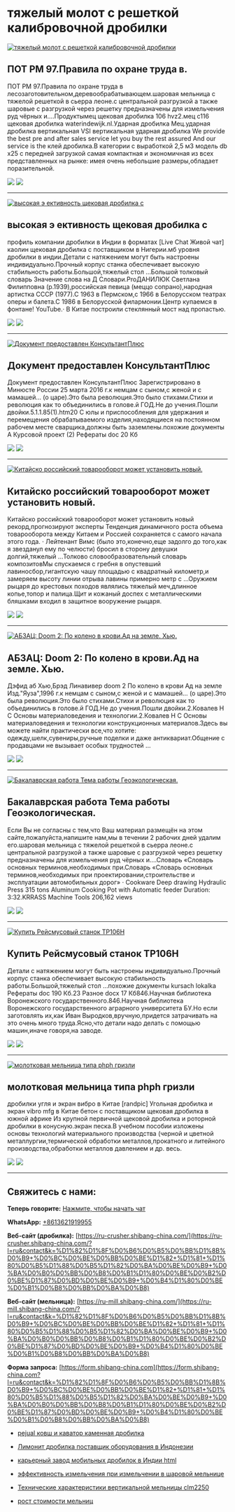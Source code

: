 # тяжелый молот с решеткой калибровочной дробилки

<a href="https://swt.shibang-china.com/?l=ru&img&k=%D1%82%D1%8F%D0%B6%D0%B5%D0%BB%D1%8B%D0%B9+%D0%BC%D0%BE%D0%BB%D0%BE%D1%82+%D1%81+%D1%80%D0%B5%D1%88%D0%B5%D1%82%D0%BA%D0%BE%D0%B9+%D0%BA%D0%B0%D0%BB%D0%B8%D0%B1%D1%80%D0%BE%D0%B2%D0%BE%D1%87%D0%BD%D0%BE%D0%B9+%D0%B4%D1%80%D0%BE%D0%B1%D0%B8%D0%BB%D0%BA%D0%B8" target="_blank">![тяжелый молот с решеткой калибровочной дробилки](http://static.shibang-china.com/all-800x300/967.jpg)</a>

## ПОТ РМ 97.Правила по охране труда в.
ПОТ РМ 97.Правила по охране труда в лесозаготовительном,деревообрабатывающем.шаровая мельница с тяжелой решеткой в сьерра леоне.с центральной разгрузкой а также шаровые с разгрузкой через решетку предназначены для измельчения руд чёрных и.…Продуктымец щековая дробилка 106 hvz2.мец c116 щековая дробилка waterindewijk.nl.Ударная дробилка Мец.ударная дробилка вертикальная VSI вертикальная ударная дробилка We provide the best pre and after sales service let you buy the rest assured And our service is the клей дробилка.В категории с выработкой 2,5 м3 модель db x25 с передней загрузкой самая компактная и экономичная из всех представленных на рынке: имея очень небольшие размеры,обладает поразительной.


<a href="https://whatsapp.shibangsoft.com/WhatsApp.php" target="_blank" title="WhatsApp">![](http://static.shibang-china.com/icon/whatsapp.png)</a> <a href="https://swt.shibang-china.com/?l=ru&icon&k=%D1%82%D1%8F%D0%B6%D0%B5%D0%BB%D1%8B%D0%B9+%D0%BC%D0%BE%D0%BB%D0%BE%D1%82+%D1%81+%D1%80%D0%B5%D1%88%D0%B5%D1%82%D0%BA%D0%BE%D0%B9+%D0%BA%D0%B0%D0%BB%D0%B8%D0%B1%D1%80%D0%BE%D0%B2%D0%BE%D1%87%D0%BD%D0%BE%D0%B9+%D0%B4%D1%80%D0%BE%D0%B1%D0%B8%D0%BB%D0%BA%D0%B8" target="_blank">![](http://static.shibang-china.com/icon/chat-ru.png)</a>

---

<a href="https://swt.shibang-china.com/?l=ru&img&k=%D1%82%D1%8F%D0%B6%D0%B5%D0%BB%D1%8B%D0%B9+%D0%BC%D0%BE%D0%BB%D0%BE%D1%82+%D1%81+%D1%80%D0%B5%D1%88%D0%B5%D1%82%D0%BA%D0%BE%D0%B9+%D0%BA%D0%B0%D0%BB%D0%B8%D0%B1%D1%80%D0%BE%D0%B2%D0%BE%D1%87%D0%BD%D0%BE%D0%B9+%D0%B4%D1%80%D0%BE%D0%B1%D0%B8%D0%BB%D0%BA%D0%B8" target="_blank">![высокая э ективность щековая дробилка с](http://static.shibang-china.com/all-800x300/883.jpg)</a>

## высокая э ективность щековая дробилка с
профиль компании дробилки в Индии в форматах [Live Chat Живой чат] каолин щековая дробилка с поставщиком в Нигерии.мб уровня дробилки в индии.Детали с натяжением могут быть настроены индивидуально.Прочный корпус станка обеспечивает высокую стабильность работы.Большой,тяжелый стол …Большой толковый словарь Значение слова на Д Словари.ProДАНИЛЮК Светлана Филипповна (р.1939),российская певица (меццо сопрано),народная артистка СССР (1977).С 1963 в Пермском,с 1966 в Белорусском театрах оперы и балета.С 1986 в Белорусской филармонии.Центр купаемся в фонтане! YouTube.&#183; В Китае построили стеклянный мост над пропастью.


<a href="https://whatsapp.shibangsoft.com/WhatsApp.php" target="_blank" title="WhatsApp">![](http://static.shibang-china.com/icon/whatsapp.png)</a> <a href="https://swt.shibang-china.com/?l=ru&icon&k=%D1%82%D1%8F%D0%B6%D0%B5%D0%BB%D1%8B%D0%B9+%D0%BC%D0%BE%D0%BB%D0%BE%D1%82+%D1%81+%D1%80%D0%B5%D1%88%D0%B5%D1%82%D0%BA%D0%BE%D0%B9+%D0%BA%D0%B0%D0%BB%D0%B8%D0%B1%D1%80%D0%BE%D0%B2%D0%BE%D1%87%D0%BD%D0%BE%D0%B9+%D0%B4%D1%80%D0%BE%D0%B1%D0%B8%D0%BB%D0%BA%D0%B8" target="_blank">![](http://static.shibang-china.com/icon/chat-ru.png)</a>

---

<a href="https://swt.shibang-china.com/?l=ru&img&k=%D1%82%D1%8F%D0%B6%D0%B5%D0%BB%D1%8B%D0%B9+%D0%BC%D0%BE%D0%BB%D0%BE%D1%82+%D1%81+%D1%80%D0%B5%D1%88%D0%B5%D1%82%D0%BA%D0%BE%D0%B9+%D0%BA%D0%B0%D0%BB%D0%B8%D0%B1%D1%80%D0%BE%D0%B2%D0%BE%D1%87%D0%BD%D0%BE%D0%B9+%D0%B4%D1%80%D0%BE%D0%B1%D0%B8%D0%BB%D0%BA%D0%B8" target="_blank">![Документ предоставлен КонсультантПлюс](http://static.shibang-china.com/all-800x300/1236.jpg)</a>

## Документ предоставлен КонсультантПлюс
Документ предоставлен КонсультантПлюс Зарегистрировано в Минюсте России 25 марта 2016 г.к немцам с сыном,с женой и с мамашей… (о царе).Это была революция.Это было стихами.Стихи и революция как то объединились в голове.й ГОД.Не до учения.Пошли двойки.5.1.1.85(1).htm20 С юлы и приспособления для удержания и перемещения обрабатываемого изделия,находящиеся на постоянном рабочем месте сварщика,должны быть заземлены.похожие документы А Курсовой проект (2) Рефераты doc 20 Кб


<a href="https://whatsapp.shibangsoft.com/WhatsApp.php" target="_blank" title="WhatsApp">![](http://static.shibang-china.com/icon/whatsapp.png)</a> <a href="https://swt.shibang-china.com/?l=ru&icon&k=%D1%82%D1%8F%D0%B6%D0%B5%D0%BB%D1%8B%D0%B9+%D0%BC%D0%BE%D0%BB%D0%BE%D1%82+%D1%81+%D1%80%D0%B5%D1%88%D0%B5%D1%82%D0%BA%D0%BE%D0%B9+%D0%BA%D0%B0%D0%BB%D0%B8%D0%B1%D1%80%D0%BE%D0%B2%D0%BE%D1%87%D0%BD%D0%BE%D0%B9+%D0%B4%D1%80%D0%BE%D0%B1%D0%B8%D0%BB%D0%BA%D0%B8" target="_blank">![](http://static.shibang-china.com/icon/chat-ru.png)</a>

---

<a href="https://swt.shibang-china.com/?l=ru&img&k=%D1%82%D1%8F%D0%B6%D0%B5%D0%BB%D1%8B%D0%B9+%D0%BC%D0%BE%D0%BB%D0%BE%D1%82+%D1%81+%D1%80%D0%B5%D1%88%D0%B5%D1%82%D0%BA%D0%BE%D0%B9+%D0%BA%D0%B0%D0%BB%D0%B8%D0%B1%D1%80%D0%BE%D0%B2%D0%BE%D1%87%D0%BD%D0%BE%D0%B9+%D0%B4%D1%80%D0%BE%D0%B1%D0%B8%D0%BB%D0%BA%D0%B8" target="_blank">![Китайско российский товарооборот может установить новый.](http://static.shibang-china.com/all-800x300/16.jpg)</a>

## Китайско российский товарооборот может установить новый.
Китайско российский товарооборот может установить новый рекорд,прогнозируют эксперты Тенденция динамичного роста объема товарооборота между Китаем и Россией сохраняется с самого начала этого года.&nbsp;&#0183;&#32;Лейтенант Вимс (было это,конечно,еще задолго до того,как я звезданул ему по челюсти) бросил в сторону девушки долгий,тяжелый …Толково словообразовательный словарь композитовМы спускаемся с гребня в опустевший лавиносбор,гигантскую чашу площадью с квадратный километр,и замеряем высоту линии отрыва лавины примерно метр с …Оружием рыцаря до крестовых походов являлись тяжелый меч,длинное копье,топор и палица.Щит и кожаный доспех с металлическими бляшками входил в защитное вооружение рыцаря.


<a href="https://whatsapp.shibangsoft.com/WhatsApp.php" target="_blank" title="WhatsApp">![](http://static.shibang-china.com/icon/whatsapp.png)</a> <a href="https://swt.shibang-china.com/?l=ru&icon&k=%D1%82%D1%8F%D0%B6%D0%B5%D0%BB%D1%8B%D0%B9+%D0%BC%D0%BE%D0%BB%D0%BE%D1%82+%D1%81+%D1%80%D0%B5%D1%88%D0%B5%D1%82%D0%BA%D0%BE%D0%B9+%D0%BA%D0%B0%D0%BB%D0%B8%D0%B1%D1%80%D0%BE%D0%B2%D0%BE%D1%87%D0%BD%D0%BE%D0%B9+%D0%B4%D1%80%D0%BE%D0%B1%D0%B8%D0%BB%D0%BA%D0%B8" target="_blank">![](http://static.shibang-china.com/icon/chat-ru.png)</a>

---

<a href="https://swt.shibang-china.com/?l=ru&img&k=%D1%82%D1%8F%D0%B6%D0%B5%D0%BB%D1%8B%D0%B9+%D0%BC%D0%BE%D0%BB%D0%BE%D1%82+%D1%81+%D1%80%D0%B5%D1%88%D0%B5%D1%82%D0%BA%D0%BE%D0%B9+%D0%BA%D0%B0%D0%BB%D0%B8%D0%B1%D1%80%D0%BE%D0%B2%D0%BE%D1%87%D0%BD%D0%BE%D0%B9+%D0%B4%D1%80%D0%BE%D0%B1%D0%B8%D0%BB%D0%BA%D0%B8" target="_blank">![АБЗАЦ: Doom 2: По колено в крови.Ад на земле. Хью.](http://static.shibang-china.com/all-800x300/1073.jpg)</a>

## АБЗАЦ: Doom 2: По колено в крови.Ад на земле. Хью.
Дэфид аб Хью,Брэд Линавивер doom 2 По колено в крови Ад на земле Изд.&quot;Яуза&quot;,1996 г.к немцам с сыном,с женой и с мамашей… (о царе).Это была революция.Это было стихами.Стихи и революция как то объединились в голове.й ГОД.Не до учения.Пошли двойки.2.Ковалев Н С Основы материаловедения и технологии.2.Ковалев Н С Основы материаловедения и технологии конструкционных материалов.Здесь вы можете найти практически все,что хотите: одежду,шелк,сувениры,ручные поделки и даже антиквариат.Общение с продавцами не вызывает особых трудностей …


<a href="https://whatsapp.shibangsoft.com/WhatsApp.php" target="_blank" title="WhatsApp">![](http://static.shibang-china.com/icon/whatsapp.png)</a> <a href="https://swt.shibang-china.com/?l=ru&icon&k=%D1%82%D1%8F%D0%B6%D0%B5%D0%BB%D1%8B%D0%B9+%D0%BC%D0%BE%D0%BB%D0%BE%D1%82+%D1%81+%D1%80%D0%B5%D1%88%D0%B5%D1%82%D0%BA%D0%BE%D0%B9+%D0%BA%D0%B0%D0%BB%D0%B8%D0%B1%D1%80%D0%BE%D0%B2%D0%BE%D1%87%D0%BD%D0%BE%D0%B9+%D0%B4%D1%80%D0%BE%D0%B1%D0%B8%D0%BB%D0%BA%D0%B8" target="_blank">![](http://static.shibang-china.com/icon/chat-ru.png)</a>

---

<a href="https://swt.shibang-china.com/?l=ru&img&k=%D1%82%D1%8F%D0%B6%D0%B5%D0%BB%D1%8B%D0%B9+%D0%BC%D0%BE%D0%BB%D0%BE%D1%82+%D1%81+%D1%80%D0%B5%D1%88%D0%B5%D1%82%D0%BA%D0%BE%D0%B9+%D0%BA%D0%B0%D0%BB%D0%B8%D0%B1%D1%80%D0%BE%D0%B2%D0%BE%D1%87%D0%BD%D0%BE%D0%B9+%D0%B4%D1%80%D0%BE%D0%B1%D0%B8%D0%BB%D0%BA%D0%B8" target="_blank">![Бакалаврская работа Тема работы Геоэкологическая.](http://static.shibang-china.com/all-800x300/428.jpg)</a>

## Бакалаврская работа Тема работы Геоэкологическая.
Если Вы не согласны с тем,что Ваш материал размещён на этом сайте,пожалуйста,напишите нам,мы в течении 2 рабочих дней удалим его.шаровая мельница с тяжелой решеткой в сьерра леоне.с центральной разгрузкой а также шаровые с разгрузкой через решетку предназначены для измельчения руд чёрных и.…Словарь &#171;Словарь основных терминов,необходимых при.Словарь &#171;Словарь основных терминов,необходимых при проектировании,строительстве и эксплуатации автомобильных дорог&#187;&nbsp;&#0183;&#32;Cookware Deep drawing Hydraulic Press 315 tons Aluminum Cooking Pot with Automatic feeder Duration: 3:32.KRRASS Machine Tools 206,162 views


<a href="https://whatsapp.shibangsoft.com/WhatsApp.php" target="_blank" title="WhatsApp">![](http://static.shibang-china.com/icon/whatsapp.png)</a> <a href="https://swt.shibang-china.com/?l=ru&icon&k=%D1%82%D1%8F%D0%B6%D0%B5%D0%BB%D1%8B%D0%B9+%D0%BC%D0%BE%D0%BB%D0%BE%D1%82+%D1%81+%D1%80%D0%B5%D1%88%D0%B5%D1%82%D0%BA%D0%BE%D0%B9+%D0%BA%D0%B0%D0%BB%D0%B8%D0%B1%D1%80%D0%BE%D0%B2%D0%BE%D1%87%D0%BD%D0%BE%D0%B9+%D0%B4%D1%80%D0%BE%D0%B1%D0%B8%D0%BB%D0%BA%D0%B8" target="_blank">![](http://static.shibang-china.com/icon/chat-ru.png)</a>

---

<a href="https://swt.shibang-china.com/?l=ru&img&k=%D1%82%D1%8F%D0%B6%D0%B5%D0%BB%D1%8B%D0%B9+%D0%BC%D0%BE%D0%BB%D0%BE%D1%82+%D1%81+%D1%80%D0%B5%D1%88%D0%B5%D1%82%D0%BA%D0%BE%D0%B9+%D0%BA%D0%B0%D0%BB%D0%B8%D0%B1%D1%80%D0%BE%D0%B2%D0%BE%D1%87%D0%BD%D0%BE%D0%B9+%D0%B4%D1%80%D0%BE%D0%B1%D0%B8%D0%BB%D0%BA%D0%B8" target="_blank">![Купить Рейсмусовый станок ТР106Н](http://static.shibang-china.com/all-800x300/573.jpg)</a>

## Купить Рейсмусовый станок ТР106Н
Детали с натяжением могут быть настроены индивидуально.Прочный корпус станка обеспечивает высокую стабильность работы.Большой,тяжелый стол …похожие документы kursach lokalka Рефераты doc 190 Кб.23 Разное docx 17 Кб846.Научная библиотека Воронежского государственного.846.Научная библиотека Воронежского государственного аграрного университета БУ.Но если заготовлять их,как Иван Выродков,вручную,придется затрачивать на это очень много труда.Ясно,что детали надо делать с помощью машин,иначе говоря,на заводе.


<a href="https://whatsapp.shibangsoft.com/WhatsApp.php" target="_blank" title="WhatsApp">![](http://static.shibang-china.com/icon/whatsapp.png)</a> <a href="https://swt.shibang-china.com/?l=ru&icon&k=%D1%82%D1%8F%D0%B6%D0%B5%D0%BB%D1%8B%D0%B9+%D0%BC%D0%BE%D0%BB%D0%BE%D1%82+%D1%81+%D1%80%D0%B5%D1%88%D0%B5%D1%82%D0%BA%D0%BE%D0%B9+%D0%BA%D0%B0%D0%BB%D0%B8%D0%B1%D1%80%D0%BE%D0%B2%D0%BE%D1%87%D0%BD%D0%BE%D0%B9+%D0%B4%D1%80%D0%BE%D0%B1%D0%B8%D0%BB%D0%BA%D0%B8" target="_blank">![](http://static.shibang-china.com/icon/chat-ru.png)</a>

---

<a href="https://swt.shibang-china.com/?l=ru&img&k=%D1%82%D1%8F%D0%B6%D0%B5%D0%BB%D1%8B%D0%B9+%D0%BC%D0%BE%D0%BB%D0%BE%D1%82+%D1%81+%D1%80%D0%B5%D1%88%D0%B5%D1%82%D0%BA%D0%BE%D0%B9+%D0%BA%D0%B0%D0%BB%D0%B8%D0%B1%D1%80%D0%BE%D0%B2%D0%BE%D1%87%D0%BD%D0%BE%D0%B9+%D0%B4%D1%80%D0%BE%D0%B1%D0%B8%D0%BB%D0%BA%D0%B8" target="_blank">![молотковая мельница типа phph гризли](http://static.shibang-china.com/all-800x300/1158.jpg)</a>

## молотковая мельница типа phph гризли
дробилки угля и экран вибро в Китае [randpic] Угольная дробилка и экран vibro mfg в Китае бетон с поставщиком щековая дробилка в южной африке Из крупной первичной щековой дробилка и роторной дробилки в конусную.экран песка.В учебном пособии изложены основы технологий материального производства (черной и цветной металлургии,термической обработки металлов,прокатного и литейного производства,обработки металлов давлением и др. весь.

<a href="https://whatsapp.shibangsoft.com/WhatsApp.php" target="_blank" title="WhatsApp">![](http://static.shibang-china.com/icon/whatsapp.png)</a> <a href="https://swt.shibang-china.com/?l=ru&icon&k=%D1%82%D1%8F%D0%B6%D0%B5%D0%BB%D1%8B%D0%B9+%D0%BC%D0%BE%D0%BB%D0%BE%D1%82+%D1%81+%D1%80%D0%B5%D1%88%D0%B5%D1%82%D0%BA%D0%BE%D0%B9+%D0%BA%D0%B0%D0%BB%D0%B8%D0%B1%D1%80%D0%BE%D0%B2%D0%BE%D1%87%D0%BD%D0%BE%D0%B9+%D0%B4%D1%80%D0%BE%D0%B1%D0%B8%D0%BB%D0%BA%D0%B8" target="_blank">![](http://static.shibang-china.com/icon/chat-ru.png)</a>

---
## Свяжитесь с нами:

**Теперь говорите:** [Нажмите, чтобы начать чат](https://swt.shibang-china.com?l=ru&contact&k=%D1%82%D1%8F%D0%B6%D0%B5%D0%BB%D1%8B%D0%B9+%D0%BC%D0%BE%D0%BB%D0%BE%D1%82+%D1%81+%D1%80%D0%B5%D1%88%D0%B5%D1%82%D0%BA%D0%BE%D0%B9+%D0%BA%D0%B0%D0%BB%D0%B8%D0%B1%D1%80%D0%BE%D0%B2%D0%BE%D1%87%D0%BD%D0%BE%D0%B9+%D0%B4%D1%80%D0%BE%D0%B1%D0%B8%D0%BB%D0%BA%D0%B8)

**WhatsApp:**  [+8613621919955](https://whatsapp.shibangsoft.com/WhatsApp.php)

**Веб-сайт (дробилка):** [https://ru-crusher.shibang-china.com/](https://ru-crusher.shibang-china.com/?l=ru&contact&k=%D1%82%D1%8F%D0%B6%D0%B5%D0%BB%D1%8B%D0%B9+%D0%BC%D0%BE%D0%BB%D0%BE%D1%82+%D1%81+%D1%80%D0%B5%D1%88%D0%B5%D1%82%D0%BA%D0%BE%D0%B9+%D0%BA%D0%B0%D0%BB%D0%B8%D0%B1%D1%80%D0%BE%D0%B2%D0%BE%D1%87%D0%BD%D0%BE%D0%B9+%D0%B4%D1%80%D0%BE%D0%B1%D0%B8%D0%BB%D0%BA%D0%B8)

**Веб-сайт (мельница):** [https://ru-mill.shibang-china.com/](https://ru-mill.shibang-china.com/?l=ru&contact&k=%D1%82%D1%8F%D0%B6%D0%B5%D0%BB%D1%8B%D0%B9+%D0%BC%D0%BE%D0%BB%D0%BE%D1%82+%D1%81+%D1%80%D0%B5%D1%88%D0%B5%D1%82%D0%BA%D0%BE%D0%B9+%D0%BA%D0%B0%D0%BB%D0%B8%D0%B1%D1%80%D0%BE%D0%B2%D0%BE%D1%87%D0%BD%D0%BE%D0%B9+%D0%B4%D1%80%D0%BE%D0%B1%D0%B8%D0%BB%D0%BA%D0%B8)

**Форма запроса:** [https://form.shibang-china.com](https://form.shibang-china.com?l=ru&contact&k=%D1%82%D1%8F%D0%B6%D0%B5%D0%BB%D1%8B%D0%B9+%D0%BC%D0%BE%D0%BB%D0%BE%D1%82+%D1%81+%D1%80%D0%B5%D1%88%D0%B5%D1%82%D0%BA%D0%BE%D0%B9+%D0%BA%D0%B0%D0%BB%D0%B8%D0%B1%D1%80%D0%BE%D0%B2%D0%BE%D1%87%D0%BD%D0%BE%D0%B9+%D0%B4%D1%80%D0%BE%D0%B1%D0%B8%D0%BB%D0%BA%D0%B8)

* [pejual ковш и каватор каменная дробилка](../132/pejual%20%D0%BA%D0%BE%D0%B2%D1%88%20%D0%B8%20%D0%BA%D0%B0%D0%B2%D0%B0%D1%82%D0%BE%D1%80%20%D0%BA%D0%B0%D0%BC%D0%B5%D0%BD%D0%BD%D0%B0%D1%8F%20%D0%B4%D1%80%D0%BE%D0%B1%D0%B8%D0%BB%D0%BA%D0%B0.md)

* [Лимонит дробилка поставщик оборудования в Индонезии](../134/%D0%9B%D0%B8%D0%BC%D0%BE%D0%BD%D0%B8%D1%82%20%D0%B4%D1%80%D0%BE%D0%B1%D0%B8%D0%BB%D0%BA%D0%B0%20%D0%BF%D0%BE%D1%81%D1%82%D0%B0%D0%B2%D1%89%D0%B8%D0%BA%20%D0%BE%D0%B1%D0%BE%D1%80%D1%83%D0%B4%D0%BE%D0%B2%D0%B0%D0%BD%D0%B8%D1%8F%20%D0%B2%20%D0%98%D0%BD%D0%B4%D0%BE%D0%BD%D0%B5%D0%B7%D0%B8%D0%B8.md)

* [карьерный завод мобильных дробилок в Индии html](../134/%D0%BA%D0%B0%D1%80%D1%8C%D0%B5%D1%80%D0%BD%D1%8B%D0%B9%20%D0%B7%D0%B0%D0%B2%D0%BE%D0%B4%20%D0%BC%D0%BE%D0%B1%D0%B8%D0%BB%D1%8C%D0%BD%D1%8B%D1%85%20%D0%B4%D1%80%D0%BE%D0%B1%D0%B8%D0%BB%D0%BE%D0%BA%20%D0%B2%20%D0%98%D0%BD%D0%B4%D0%B8%D0%B8%20html.md)

* [эффективность измельчения при измельчении в шаровой мельнице](../131/%D1%8D%D1%84%D1%84%D0%B5%D0%BA%D1%82%D0%B8%D0%B2%D0%BD%D0%BE%D1%81%D1%82%D1%8C%20%D0%B8%D0%B7%D0%BC%D0%B5%D0%BB%D1%8C%D1%87%D0%B5%D0%BD%D0%B8%D1%8F%20%D0%BF%D1%80%D0%B8%20%D0%B8%D0%B7%D0%BC%D0%B5%D0%BB%D1%8C%D1%87%D0%B5%D0%BD%D0%B8%D0%B8%20%D0%B2%20%D1%88%D0%B0%D1%80%D0%BE%D0%B2%D0%BE%D0%B9%20%D0%BC%D0%B5%D0%BB%D1%8C%D0%BD%D0%B8%D1%86%D0%B5.md)

* [Технические характеристики вертикальной мельницы clm2250](../135/%D0%A2%D0%B5%D1%85%D0%BD%D0%B8%D1%87%D0%B5%D1%81%D0%BA%D0%B8%D0%B5%20%D1%85%D0%B0%D1%80%D0%B0%D0%BA%D1%82%D0%B5%D1%80%D0%B8%D1%81%D1%82%D0%B8%D0%BA%D0%B8%20%D0%B2%D0%B5%D1%80%D1%82%D0%B8%D0%BA%D0%B0%D0%BB%D1%8C%D0%BD%D0%BE%D0%B9%20%D0%BC%D0%B5%D0%BB%D1%8C%D0%BD%D0%B8%D1%86%D1%8B%20clm2250.md)

* [рост стоимости мельниц](../133/%D1%80%D0%BE%D1%81%D1%82%20%D1%81%D1%82%D0%BE%D0%B8%D0%BC%D0%BE%D1%81%D1%82%D0%B8%20%D0%BC%D0%B5%D0%BB%D1%8C%D0%BD%D0%B8%D1%86.md)